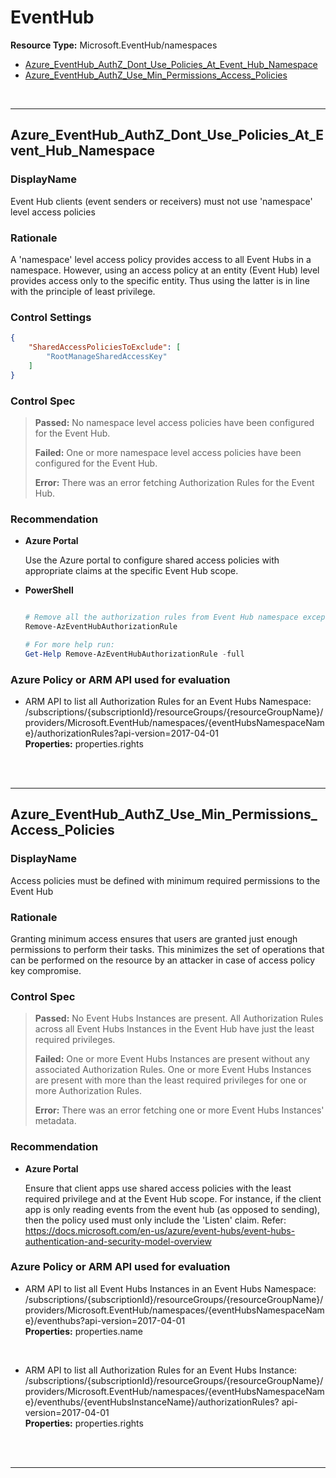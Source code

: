 # EventHub

**Resource Type:** Microsoft.EventHub/namespaces

<!-- TOC -->

- [Azure_EventHub_AuthZ_Dont_Use_Policies_At_Event_Hub_Namespace](#azure_eventhub_authz_dont_use_policies_at_event_hub_namespace)
- [Azure_EventHub_AuthZ_Use_Min_Permissions_Access_Policies](#azure_eventhub_authz_use_min_permissions_access_policies)

<!-- /TOC -->
<br/>

___ 

## Azure_EventHub_AuthZ_Dont_Use_Policies_At_Event_Hub_Namespace 

### DisplayName 
Event Hub clients (event senders or receivers) must not use 'namespace' level access policies 

### Rationale 
A 'namespace' level access policy provides access to all Event Hubs in a namespace. However, using an access policy at an entity (Event Hub) level provides access only to the specific entity. Thus using the latter is in line with the principle of least privilege. 

### Control Settings 
```json 
{
    "SharedAccessPoliciesToExclude": [
        "RootManageSharedAccessKey"
    ]
}
 ``` 

### Control Spec 

> **Passed:** 
> No namespace level access policies have been configured for the Event Hub.
> 
> **Failed:** 
> One or more namespace level access policies have been configured for the Event Hub.
> 
> **Error:** 
> There was an error fetching Authorization Rules for the Event Hub.
> 
### Recommendation 

- **Azure Portal** 

	 Use the Azure portal to configure shared access policies with appropriate claims at the specific Event Hub scope. 

- **PowerShell** 

	 ```powershell 

     # Remove all the authorization rules from Event Hub namespace except RootManageSharedAccessKey
     Remove-AzEventHubAuthorizationRule

     # For more help run:
	 Get-Help Remove-AzEventHubAuthorizationRule -full
	 ```  

<!-- - **Enforcement Policy** 

	 [![Link to Azure Policy](https://raw.githubusercontent.com/MSFT-Chirag/AzTS-docs/main/Assets/View_Definition.jpg)](https://portal.azure.com/#blade/Microsoft_Azure_Policy/CreatePolicyDefinitionBlade/uri/<policy-raw-link>) 

	 [![Link to Azure Policy](https://raw.githubusercontent.com/MSFT-Chirag/AzTS-docs/main/Assets/Deploy_To_Azure.jpg)](https://portal.azure.com/#blade/Microsoft_Azure_Policy/CreatePolicyDefinitionBlade/uri/<policy-raw-link>)  -->

### Azure Policy or ARM API used for evaluation 

- ARM API to list all Authorization Rules for an Event Hubs Namespace: /subscriptions/{subscriptionId}/resourceGroups/{resourceGroupName}/providers/Microsoft.EventHub/namespaces/{eventHubsNamespaceName}/authorizationRules?api-version=2017-04-01<br />
**Properties:** properties.rights
 <br />

<br />

___ 

## Azure_EventHub_AuthZ_Use_Min_Permissions_Access_Policies 

### DisplayName 
Access policies must be defined with minimum required permissions to the Event Hub 

### Rationale 
Granting minimum access ensures that users are granted just enough permissions to perform their tasks. This minimizes the set of operations that can be performed on the resource by an attacker in case of access policy key compromise. 

### Control Spec 

> **Passed:** 
> No Event Hubs Instances are present. All Authorization Rules across all Event Hubs Instances in the Event Hub have just the least required privileges.
> 
> **Failed:** 
> One or more Event Hubs Instances are present without any associated Authorization Rules. One or more Event Hubs Instances are present with more than the least required privileges for one or more Authorization Rules.
> 
> **Error:** 
> There was an error fetching one or more Event Hubs Instances' metadata.
> 
### Recommendation 

- **Azure Portal** 

	 Ensure that client apps use shared access policies with the least required privilege and at the Event Hub scope. For instance, if the client app is only reading events from the event hub (as opposed to sending), then the policy used must only include the 'Listen' claim. Refer: https://docs.microsoft.com/en-us/azure/event-hubs/event-hubs-authentication-and-security-model-overview 
<!-- 
- **PowerShell** 

	 ```powershell 
	 $variable = 'apple' 
	 ```  

- **Enforcement Policy** 

	 [![Link to Azure Policy](https://raw.githubusercontent.com/MSFT-Chirag/AzTS-docs/main/Assets/View_Definition.jpg)](https://portal.azure.com/#blade/Microsoft_Azure_Policy/CreatePolicyDefinitionBlade/uri/<policy-raw-link>) 

	 [![Link to Azure Policy](https://raw.githubusercontent.com/MSFT-Chirag/AzTS-docs/main/Assets/Deploy_To_Azure.jpg)](https://portal.azure.com/#blade/Microsoft_Azure_Policy/CreatePolicyDefinitionBlade/uri/<policy-raw-link>)  -->

### Azure Policy or ARM API used for evaluation 

- ARM API to list all Event Hubs Instances in an Event Hubs Namespace: /subscriptions/{subscriptionId}/resourceGroups/{resourceGroupName}/providers/Microsoft.EventHub/namespaces/{eventHubsNamespaceName}/eventhubs?api-version=2017-04-01 <br />
**Properties:** properties.name
 <br />

- ARM API to list all Authorization Rules for an Event Hubs Instance: /subscriptions/{subscriptionId}/resourceGroups/{resourceGroupName}/providers/Microsoft.EventHub/namespaces/{eventHubsNamespaceName}/eventhubs/{eventHubsInstanceName}/authorizationRules?
api-version=2017-04-01<br />
**Properties:** properties.rights
 <br />

<br />

___ 


